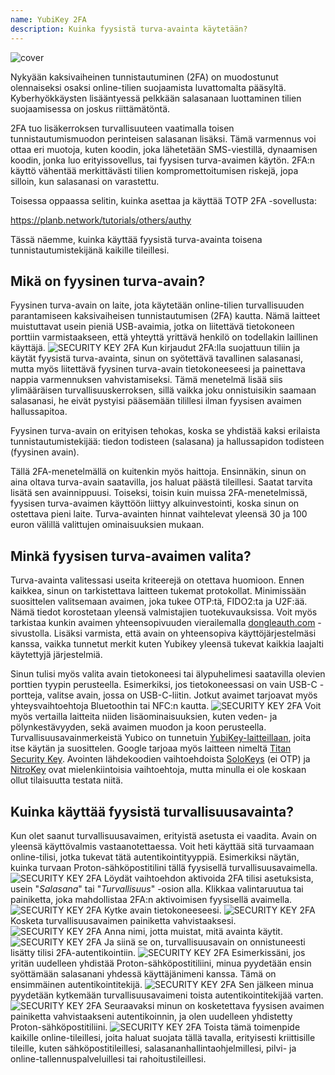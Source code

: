 ```yaml
---
name: YubiKey 2FA
description: Kuinka fyysistä turva-avainta käytetään?
---
```

![cover](assets/cover.webp)

Nykyään kaksivaiheinen tunnistautuminen (2FA) on muodostunut olennaiseksi osaksi online-tilien suojaamista luvattomalta pääsyltä. Kyberhyökkäysten lisääntyessä pelkkään salasanaan luottaminen tilien suojaamisessa on joskus riittämätöntä.

2FA tuo lisäkerroksen turvallisuuteen vaatimalla toisen tunnistautumismuodon perinteisen salasanan lisäksi. Tämä varmennus voi ottaa eri muotoja, kuten koodin, joka lähetetään SMS-viestillä, dynaamisen koodin, jonka luo erityissovellus, tai fyysisen turva-avaimen käytön. 2FA:n käyttö vähentää merkittävästi tilien kompromettoitumisen riskejä, jopa silloin, kun salasanasi on varastettu.

Toisessa oppaassa selitin, kuinka asettaa ja käyttää TOTP 2FA -sovellusta:

https://planb.network/tutorials/others/authy

Tässä näemme, kuinka käyttää fyysistä turva-avainta toisena tunnistautumistekijänä kaikille tileillesi.

## Mikä on fyysinen turva-avain?

Fyysinen turva-avain on laite, jota käytetään online-tilien turvallisuuden parantamiseen kaksivaiheisen tunnistautumisen (2FA) kautta. Nämä laitteet muistuttavat usein pieniä USB-avaimia, jotka on liitettävä tietokoneen porttiin varmistaakseen, että yhteyttä yrittävä henkilö on todellakin laillinen käyttäjä.
![SECURITY KEY 2FA](assets/notext/01.webp)
Kun kirjaudut 2FA:lla suojattuun tiliin ja käytät fyysistä turva-avainta, sinun on syötettävä tavallinen salasanasi, mutta myös liitettävä fyysinen turva-avain tietokoneeseesi ja painettava nappia varmennuksen vahvistamiseksi. Tämä menetelmä lisää siis ylimääräisen turvallisuuskerroksen, sillä vaikka joku onnistuisikin saamaan salasanasi, he eivät pystyisi pääsemään tilillesi ilman fyysisen avaimen hallussapitoa.

Fyysinen turva-avain on erityisen tehokas, koska se yhdistää kaksi erilaista tunnistautumistekijää: tiedon todisteen (salasana) ja hallussapidon todisteen (fyysinen avain).

Tällä 2FA-menetelmällä on kuitenkin myös haittoja. Ensinnäkin, sinun on aina oltava turva-avain saatavilla, jos haluat päästä tileillesi. Saatat tarvita lisätä sen avainnippuusi. Toiseksi, toisin kuin muissa 2FA-menetelmissä, fyysisen turva-avaimen käyttöön liittyy alkuinvestointi, koska sinun on ostettava pieni laite. Turva-avainten hinnat vaihtelevat yleensä 30 ja 100 euron välillä valittujen ominaisuuksien mukaan.

## Minkä fyysisen turva-avaimen valita?

Turva-avainta valitessasi useita kriteerejä on otettava huomioon.
Ennen kaikkea, sinun on tarkistettava laitteen tukemat protokollat. Minimissään suosittelen valitsemaan avaimen, joka tukee OTP:tä, FIDO2:ta ja U2F:ää. Nämä tiedot korostetaan yleensä valmistajien tuotekuvauksissa. Voit myös tarkistaa kunkin avaimen yhteensopivuuden vierailemalla [dongleauth.com](https://www.dongleauth.com/dongles/) -sivustolla.
Lisäksi varmista, että avain on yhteensopiva käyttöjärjestelmäsi kanssa, vaikka tunnetut merkit kuten Yubikey yleensä tukevat kaikkia laajalti käytettyjä järjestelmiä.

Sinun tulisi myös valita avain tietokoneesi tai älypuhelimesi saatavilla olevien porttien tyypin perusteella. Esimerkiksi, jos tietokoneessasi on vain USB-C -portteja, valitse avain, jossa on USB-C-liitin. Jotkut avaimet tarjoavat myös yhteysvaihtoehtoja Bluetoothin tai NFC:n kautta.
![SECURITY KEY 2FA](assets/notext/02.webp)
Voit myös vertailla laitteita niiden lisäominaisuuksien, kuten veden- ja pölynkestävyyden, sekä avaimen muodon ja koon perusteella.
Turvallisuusavainmerkeistä Yubico on tunnetuin [YubiKey-laitteillaan](https://www.yubico.com/), joita itse käytän ja suosittelen. Google tarjoaa myös laitteen nimeltä [Titan Security Key](https://store.google.com/fr/product/titan_security_key). Avointen lähdekoodien vaihtoehdoista [SoloKeys](https://solokeys.com/) (ei OTP) ja [NitroKey](https://www.nitrokey.com/products/nitrokeys) ovat mielenkiintoisia vaihtoehtoja, mutta minulla ei ole koskaan ollut tilaisuutta testata niitä.
## Kuinka käyttää fyysistä turvallisuusavainta?

Kun olet saanut turvallisuusavaimen, erityistä asetusta ei vaadita. Avain on yleensä käyttövalmis vastaanotettaessa. Voit heti käyttää sitä turvaamaan online-tilisi, jotka tukevat tätä autentikointityyppiä. Esimerkiksi näytän, kuinka turvaan Proton-sähköpostitilini tällä fyysisellä turvallisuusavaimella.
![SECURITY KEY 2FA](assets/notext/03.webp)
Löydät vaihtoehdon aktivoida 2FA tilisi asetuksista, usein "*Salasana*" tai "*Turvallisuus*" -osion alla. Klikkaa valintaruutua tai painiketta, joka mahdollistaa 2FA:n aktivoimisen fyysisellä avaimella.
![SECURITY KEY 2FA](assets/notext/04.webp)
Kytke avain tietokoneeseesi.
![SECURITY KEY 2FA](assets/notext/05.webp)
Kosketa turvallisuusavaimen painiketta vahvistaaksesi.
![SECURITY KEY 2FA](assets/notext/06.webp)
Anna nimi, jotta muistat, mitä avainta käytit.
![SECURITY KEY 2FA](assets/notext/07.webp)
Ja siinä se on, turvallisuusavain on onnistuneesti lisätty tilisi 2FA-autentikointiin.
![SECURITY KEY 2FA](assets/notext/08.webp)
Esimerkissäni, jos yritän uudelleen yhdistää Proton-sähköpostitiliini, minua pyydetään ensin syöttämään salasanani yhdessä käyttäjänimeni kanssa. Tämä on ensimmäinen autentikointitekijä.
![SECURITY KEY 2FA](assets/notext/09.webp)
Sen jälkeen minua pyydetään kytkemään turvallisuusavaimeni toista autentikointitekijää varten.
![SECURITY KEY 2FA](assets/notext/10.webp)
Seuraavaksi minun on kosketettava fyysisen avaimen painiketta vahvistaakseni autentikoinnin, ja olen uudelleen yhdistetty Proton-sähköpostitiliini.
![SECURITY KEY 2FA](assets/notext/11.webp)
Toista tämä toimenpide kaikille online-tileillesi, joita haluat suojata tällä tavalla, erityisesti kriittisille tileille, kuten sähköpostitileillesi, salasananhallintaohjelmillesi, pilvi- ja online-tallennuspalveluillesi tai rahoitustileillesi.